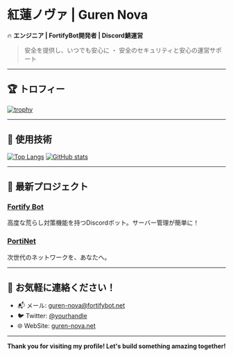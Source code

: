 # 紅蓮ノヴァ | Guren Nova  

🔥 **エンジニア | FortifyBot開発者 | Discord鯖運営**  
> 安全を提供し、いつでも安心に ・ 安全のセキュリティと安心の運営サポート  

---

## 🏆 トロフィー

[![trophy](https://github-profile-trophy.vercel.app/?username=guren-nova&theme=radical)](https://github.com/ryo-ma/github-profile-trophy)

---

## 🚀 使用技術

[![Top Langs](https://github-readme-stats.vercel.app/api/top-langs/?username=guren-nova)](https://github.com/guren-nova/github-readme-stats)
[![GitHub stats](https://github-readme-stats.vercel.app/api?username=guren-nova&count_private=true&show_icons=true&hide_title=true&theme=dark)](https://github.com/guren-nova)

---

## 🌱 最新プロジェクト

### [Fortify Bot](https://www.fortifybot.com)
高度な荒らし対策機能を持つDiscordボット。サーバー管理が簡単に！

### [PortiNet](https://portinet.org/)
次世代のネットワークを、あなたへ。

---

## 💬 お気軽に連絡ください！

- 📬 メール: [guren-nova@fortifybot.net](guren-nova@fortifybot.net)
- 🐦 Twitter: [@yourhandle](https://twitter.com/FortifyBot)
- 🌐 WebSite: [guren-nova.net](https://guren-nova.net)

---

**Thank you for visiting my profile! Let's build something amazing together!**

